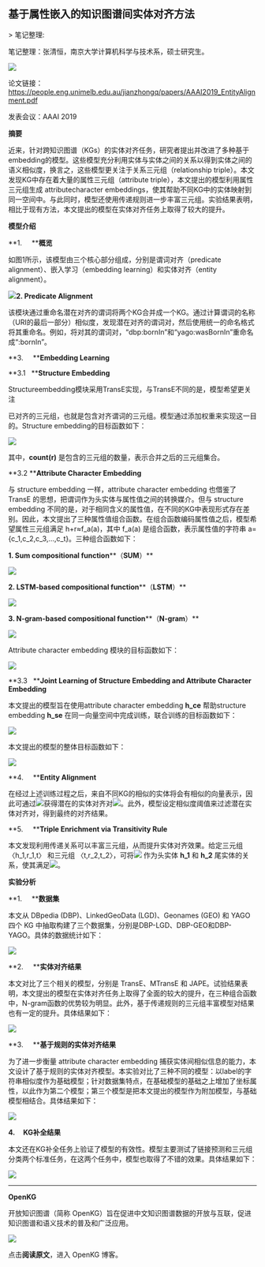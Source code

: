 
## 基于属性嵌入的知识图谱间实体对齐方法

&gt; 笔记整理: 

笔记整理：张清恒，南京大学计算机科学与技术系，硕士研究生。

![](img/基于属性嵌入的知识图谱间实体对齐方法.md_1.png)

论文链接：https://people.eng.unimelb.edu.au/jianzhongq/papers/AAAI2019_EntityAlignment.pdf

发表会议：AAAI 2019

**摘要**

近来，针对跨知识图谱（KGs）的实体对齐任务，研究者提出并改进了多种基于embedding的模型。这些模型充分利用实体与实体之间的关系以得到实体之间的语义相似度，换言之，这些模型更关注于关系三元组（relationship triple）。本文发现KG中存在着大量的属性三元组（attribute triple），本文提出的模型利用属性三元组生成 attributecharacter embeddings，使其帮助不同KG中的实体映射到同一空间中。与此同时，模型还使用传递规则进一步丰富三元组。实验结果表明，相比于现有方法，本文提出的模型在实体对齐任务上取得了较大的提升。

**模型介绍**

**1.     ****概览**

如图1所示，该模型由三个核心部分组成，分别是谓词对齐（predicate alignment）、嵌入学习（embedding learning）和实体对齐（entity alignment）。

![](img/基于属性嵌入的知识图谱间实体对齐方法.md_2.png)**2. Predicate Alignment**

该模块通过重命名潜在对齐的谓词将两个KG合并成一个KG。通过计算谓词的名称（URI的最后一部分）相似度，发现潜在对齐的谓词对，然后使用统一的命名格式将其重命名。例如，将对其的谓词对，“dbp:bornIn”和“yago:wasBornIn”重命名成“:bornIn”。

**3.     ****Embedding Learning**

**3.1   ****Structure Embedding**

Structureembedding模块采用TransE实现，与TransE不同的是，模型希望更关注

已对齐的三元组，也就是包含对齐谓词的三元组。模型通过添加权重来实现这一目的。Structure embedding的目标函数如下：

![](img/基于属性嵌入的知识图谱间实体对齐方法.md_3.png)

其中，**count(r)** 是包含的三元组的数量，表示合并之后的三元组集合。

**3.2 ****Attribute Character Embedding**

与 structure embedding 一样，attribute character embedding 也借鉴了 TransE 的思想，把谓词作为头实体与属性值之间的转换媒介。但与 structure embedding 不同的是，对于相同含义的属性值，在不同的KG中表现形式存在差别。因此，本文提出了三种属性值组合函数。在组合函数编码属性值之后，模型希望属性三元组满足 h+r≈f_a(a)，其中 f_a(a) 是组合函数，表示属性值的字符串 a={c_1,c_2,c_3,…,c_t}。三种组合函数如下：

**1. Sum compositional function****（****SUM****）**

![](img/基于属性嵌入的知识图谱间实体对齐方法.md_4.png)

**2. LSTM-based compositional function****（****LSTM****）**

![](img/基于属性嵌入的知识图谱间实体对齐方法.md_5.png)



**3. N-gram-based compositional function****（****N-gram****）**

![](img/基于属性嵌入的知识图谱间实体对齐方法.md_6.png)

Attribute character embedding 模块的目标函数如下：

![](img/基于属性嵌入的知识图谱间实体对齐方法.md_7.png)



**3.3   ****Joint Learning of Structure Embedding and Attribute Character Embedding**

本文提出的模型旨在使用attribute character embedding **h_ce** 帮助structure embedding **h_se** 在同一向量空间中完成训练，联合训练的目标函数如下：

![](img/基于属性嵌入的知识图谱间实体对齐方法.md_8.png)

本文提出的模型的整体目标函数如下：

![](img/基于属性嵌入的知识图谱间实体对齐方法.md_9.png)

**4.     ****Entity Alignment**

在经过上述训练过程之后，来自不同KG的相似的实体将会有相似的向量表示，因此可通过![](img/基于属性嵌入的知识图谱间实体对齐方法.md_10.png)获得潜在的实体对齐对![](img/基于属性嵌入的知识图谱间实体对齐方法.md_11.png)。此外，模型设定相似度阈值来过滤潜在实体对齐对，得到最终的对齐结果。

**5.     ****Triple Enrichment via Transitivity Rule**

本文发现利用传递关系可以丰富三元组，从而提升实体对齐效果。给定三元组 〈h_1,r_1,t〉 和三元组 〈t,r_2,t_2〉，可将![](img/基于属性嵌入的知识图谱间实体对齐方法.md_12.png) 作为头实体 **h_1** 和 **h_2** 尾实体的关系，使其满足![](img/基于属性嵌入的知识图谱间实体对齐方法.md_13.png)。



**实验分析**

**1.     ****数据集**

本文从 DBpedia (DBP)、LinkedGeoData (LGD)、Geonames (GEO) 和 YAGO 四个 KG 中抽取构建了三个数据集，分别是DBP-LGD、DBP-GEO和DBP-YAGO。具体的数据统计如下：

![](img/基于属性嵌入的知识图谱间实体对齐方法.md_14.png)



**2.     ****实体对齐结果**

本文对比了三个相关的模型，分别是 TransE、MTransE 和 JAPE。试验结果表明，本文提出的模型在实体对齐任务上取得了全面的较大的提升，在三种组合函数中，N-gram函数的优势较为明显。此外，基于传递规则的三元组丰富模型对结果也有一定的提升。具体结果如下：

![](img/基于属性嵌入的知识图谱间实体对齐方法.md_15.png)



**3.     ****基于规则的实体对齐结果**

为了进一步衡量 attribute character embedding 捕获实体间相似信息的能力，本文设计了基于规则的实体对齐模型。本实验对比了三种不同的模型：以label的字符串相似度作为基础模型；针对数据集特点，在基础模型的基础之上增加了坐标属性，以此作为第二个模型；第三个模型是把本文提出的模型作为附加模型，与基础模型相结合。具体结果如下：

![](img/基于属性嵌入的知识图谱间实体对齐方法.md_16.png)



**4.     ****KG****补全结果**

本文还在KG补全任务上验证了模型的有效性。模型主要测试了链接预测和三元组分类两个标准任务，在这两个任务中，模型也取得了不错的效果。具体结果如下：

![](img/基于属性嵌入的知识图谱间实体对齐方法.md_17.png)



****

**OpenKG**



开放知识图谱（简称 OpenKG）旨在促进中文知识图谱数据的开放与互联，促进知识图谱和语义技术的普及和广泛应用。

![](img/基于属性嵌入的知识图谱间实体对齐方法.md_18.jpeg)

点击**阅读原文**，进入 OpenKG 博客。
